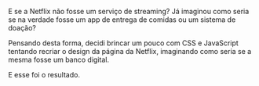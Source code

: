 E se a Netflix não fosse um serviço de streaming? Já imaginou como seria se na verdade fosse um app de entrega de comidas ou um sistema de doação?

Pensando desta forma, decidi brincar um pouco com CSS e JavaScript tentando recriar o design da página da Netflix, imaginando como seria se a mesma fosse um banco digital.

E esse foi o resultado.